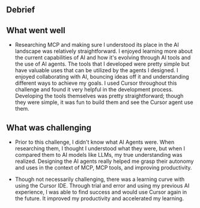 ## Debrief

## What went well


- Researching MCP and making sure I understood its place in the AI landscape was relatively straightforward. I enjoyed learning more about the current capabilities of AI and how it's evolving through AI tools and the use of AI agents. The tools that I developed were pretty simple but have valuable uses that can be utilized by the agents I designed. I enjoyed collaborating with AI, bouncing ideas off it and understanding different ways to achieve my goals. I used Cursor throughout this challenge and found it very helpful in the development process. Developing the tools themselves was pretty straightforward; though they were simple, it was fun to build them and see the Cursor agent use them. 


## What was challenging

- Prior to this challenge, I didn't know what AI Agents were. When researching them, I thought I understood what they were, but when I compared them to AI models like LLMs, my true understanding was realized. Designing the AI agents really helped me grasp their autonomy and uses in the context of MCP, MCP tools, and improving productivity.

- Though not necessarily challenging, there was a learning curve with using the Cursor IDE. Through trial and error and using my previous AI experience, I was able to find success and would use Cursor again in the future. It improved my productivity and accelerated my learning.